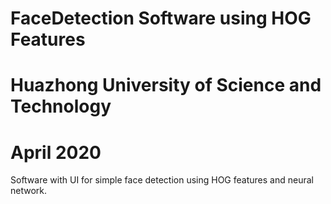 # FaceDetection Software using HOG Features
# Huazhong University of Science and Technology
# April 2020
Software with UI for simple face detection using HOG features and neural network.
